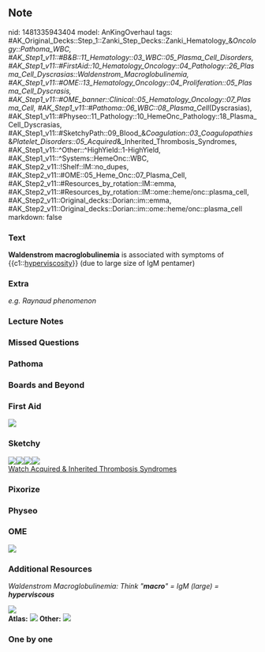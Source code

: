 ## Note
nid: 1481335943404
model: AnKingOverhaul
tags: #AK_Original_Decks::Step_1::Zanki_Step_Decks::Zanki_Hematology_&_Oncology::Pathoma_WBC, #AK_Step1_v11::#B&B::11_Hematology::03_WBC::05_Plasma_Cell_Disorders, #AK_Step1_v11::#FirstAid::10_Hematology_Oncology::04_Pathology::26_Plasma_Cell_Dyscrasias::Waldenstrom_Macroglobulinemia, #AK_Step1_v11::#OME::13_Hematology_Oncology::04_Proliferation::05_Plasma_Cell_Dyscrasis, #AK_Step1_v11::#OME_banner::Clinical::05_Hematology_Oncology::07_Plasma_Cell, #AK_Step1_v11::#Pathoma::06_WBC::08_Plasma_Cell_(Dyscrasias), #AK_Step1_v11::#Physeo::11_Pathology::10_HemeOnc_Pathology::18_Plasma_Cell_Dyscrasias, #AK_Step1_v11::#SketchyPath::09_Blood_&_Coagulation::03_Coagulopathies_&_Platelet_Disorders::05_Acquired_&_Inherited_Thrombosis_Syndromes, #AK_Step1_v11::^Other::^HighYield::1-HighYield, #AK_Step1_v11::^Systems::HemeOnc::WBC, #AK_Step2_v11::!Shelf::IM::no_dupes, #AK_Step2_v11::#OME::05_Heme_Onc::07_Plasma_Cell, #AK_Step2_v11::#Resources_by_rotation::IM::emma, #AK_Step2_v11::#Resources_by_rotation::IM::ome::heme/onc::plasma_cell, #AK_Step2_v11::Original_decks::Dorian::im::emma, #AK_Step2_v11::Original_decks::Dorian::im::ome::heme/onc::plasma_cell
markdown: false

### Text
<div>
  <b>Waldenstrom macroglobulinemia</b> is associated with symptoms
  of {{c1::<u>hyperviscosity</u>}} (due to large size of IgM
  pentamer)
</div>

### Extra
<i>e.g. Raynaud phenomenon</i>

### Lecture Notes


### Missed Questions


### Pathoma


### Boards and Beyond


### First Aid
<img src="tmphs9kyG.png">

### Sketchy
<div><img src=
"Screen%20Shot%202020-02-28%20at%2010.25.29%20PM.JPG"><img src=
"Screen%20Shot%202020-02-28%20at%2010.25.46%20PM.JPG"><img src=
"Zoverall%20picture%20(78)_1566160514431.JPG"><img src=
"Zoverall%20picture%20(85)_1566160514431.JPG"></div><a href=
"https://dashboard.sketchy.com/study/medical/courses/medical-pathophysiology/units/medical-pathophysiology-blood-coagulation/videos/medical-pathophysiology-blood-and-coagulation-coagulopathies-and-platelet-disorders-acquired-and-inherited-thrombosis-syndromes?utm_source=anki&utm_medium=partnership&utm_campaign=february_update&utm_content=medical">Watch
Acquired & Inherited Thrombosis Syndromes</a>

### Pixorize


### Physeo


### OME
<div class="ome-widget">
  <a href=
  "https://onlinemeded.org/spa/hematology-oncology/plasma-cell/acquire?ref=anki">
  <img src="_OME_AnkiFlashcards_Lesson_4.png"></a>
</div>

### Additional Resources
<i>Waldenstrom Macroglobulinemia: Think "<b>macro</b>" = IgM
(large) = <b>hyperviscous</b></i>
<div>
  <i><img src="paste-4868500048838657.jpg" class="resizer"></i>
</div><b>Atlas:</b> <img src="tmpDywD8b.png" class="resizer">
<b>Other:</b> <img src="tmpYAZhT6.png" class="resizer">

### One by one

